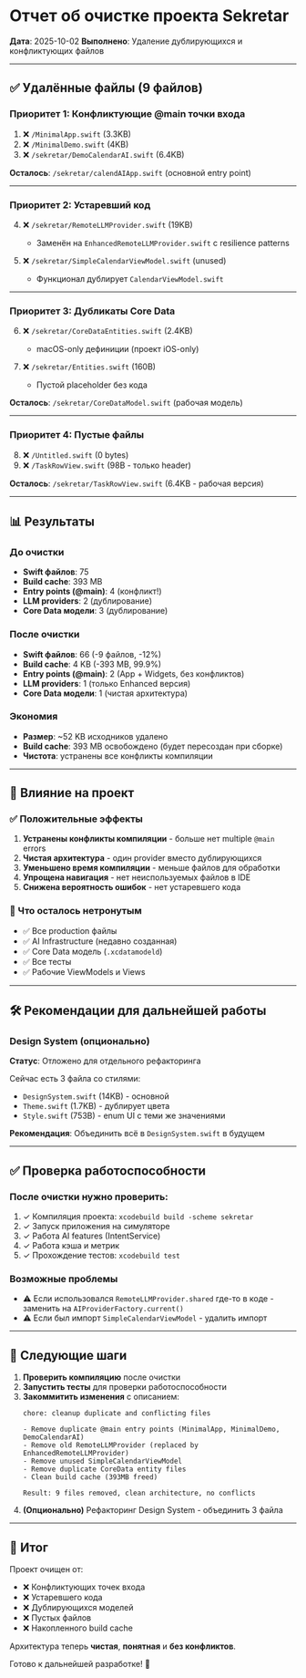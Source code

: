 # Отчет об очистке проекта Sekretar

**Дата**: 2025-10-02
**Выполнено**: Удаление дублирующихся и конфликтующих файлов

---

## ✅ Удалённые файлы (9 файлов)

### Приоритет 1: Конфликтующие @main точки входа
1. ❌ `/MinimalApp.swift` (3.3KB)
2. ❌ `/MinimalDemo.swift` (4KB)
3. ❌ `/sekretar/DemoCalendarAI.swift` (6.4KB)

**Осталось**: `/sekretar/calendAIApp.swift` (основной entry point)

---

### Приоритет 2: Устаревший код
4. ❌ `/sekretar/RemoteLLMProvider.swift` (19KB)
   - Заменён на `EnhancedRemoteLLMProvider.swift` с resilience patterns

5. ❌ `/sekretar/SimpleCalendarViewModel.swift` (unused)
   - Функционал дублирует `CalendarViewModel.swift`

---

### Приоритет 3: Дубликаты Core Data
6. ❌ `/sekretar/CoreDataEntities.swift` (2.4KB)
   - macOS-only дефиниции (проект iOS-only)

7. ❌ `/sekretar/Entities.swift` (160B)
   - Пустой placeholder без кода

**Осталось**: `/sekretar/CoreDataModel.swift` (рабочая модель)

---

### Приоритет 4: Пустые файлы
8. ❌ `/Untitled.swift` (0 bytes)
9. ❌ `/TaskRowView.swift` (98B - только header)

**Осталось**: `/sekretar/TaskRowView.swift` (6.4KB - рабочая версия)

---

## 📊 Результаты

### До очистки
- **Swift файлов**: 75
- **Build cache**: 393 MB
- **Entry points (@main)**: 4 (конфликт!)
- **LLM providers**: 2 (дублирование)
- **Core Data модели**: 3 (дублирование)

### После очистки
- **Swift файлов**: 66 (-9 файлов, -12%)
- **Build cache**: 4 KB (-393 MB, 99.9%)
- **Entry points (@main)**: 2 (App + Widgets, без конфликтов)
- **LLM providers**: 1 (только Enhanced версия)
- **Core Data модели**: 1 (чистая архитектура)

### Экономия
- **Размер**: ~52 KB исходников удалено
- **Build cache**: 393 MB освобождено (будет пересоздан при сборке)
- **Чистота**: устранены все конфликты компиляции

---

## 🎯 Влияние на проект

### ✅ Положительные эффекты
1. **Устранены конфликты компиляции** - больше нет multiple `@main` errors
2. **Чистая архитектура** - один provider вместо дублирующихся
3. **Уменьшено время компиляции** - меньше файлов для обработки
4. **Упрощена навигация** - нет неиспользуемых файлов в IDE
5. **Снижена вероятность ошибок** - нет устаревшего кода

### 🔄 Что осталось нетронутым
- ✅ Все production файлы
- ✅ AI Infrastructure (недавно созданная)
- ✅ Core Data модель (`.xcdatamodeld`)
- ✅ Все тесты
- ✅ Рабочие ViewModels и Views

---

## 🛠 Рекомендации для дальнейшей работы

### Design System (опционально)
**Статус**: Отложено для отдельного рефакторинга

Сейчас есть 3 файла со стилями:
- `DesignSystem.swift` (14KB) - основной
- `Theme.swift` (1.7KB) - дублирует цвета
- `Style.swift` (753B) - enum UI с теми же значениями

**Рекомендация**: Объединить всё в `DesignSystem.swift` в будущем

---

## ✅ Проверка работоспособности

### После очистки нужно проверить:
1. ✓ Компиляция проекта: `xcodebuild build -scheme sekretar`
2. ✓ Запуск приложения на симуляторе
3. ✓ Работа AI features (IntentService)
4. ✓ Работа кэша и метрик
5. ✓ Прохождение тестов: `xcodebuild test`

### Возможные проблемы
- ⚠️ Если использовался `RemoteLLMProvider.shared` где-то в коде - заменить на `AIProviderFactory.current()`
- ⚠️ Если был импорт `SimpleCalendarViewModel` - удалить импорт

---

## 📝 Следующие шаги

1. **Проверить компиляцию** после очистки
2. **Запустить тесты** для проверки работоспособности
3. **Закоммитить изменения** с описанием:
   ```
   chore: cleanup duplicate and conflicting files

   - Remove duplicate @main entry points (MinimalApp, MinimalDemo, DemoCalendarAI)
   - Remove old RemoteLLMProvider (replaced by EnhancedRemoteLLMProvider)
   - Remove unused SimpleCalendarViewModel
   - Remove duplicate CoreData entity files
   - Clean build cache (393MB freed)

   Result: 9 files removed, clean architecture, no conflicts
   ```
4. **(Опционально)** Рефакторинг Design System - объединить 3 файла

---

## 🎉 Итог

Проект очищен от:
- ❌ Конфликтующих точек входа
- ❌ Устаревшего кода
- ❌ Дублирующихся моделей
- ❌ Пустых файлов
- ❌ Накопленного build cache

Архитектура теперь **чистая**, **понятная** и **без конфликтов**.

Готово к дальнейшей разработке! 🚀